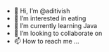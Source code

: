 - 👋 Hi, I’m @aditivish
- 👀 I’m interested in eating
- 🌱 I’m currently learning Java
- 💞️ I’m looking to collaborate on 
- 📫 How to reach me ...

<!---
aditivish/aditivish is a ✨ special ✨ repository because its `README.md` (this file) appears on your GitHub profile.
You can click the Preview link to take a look at your changes.
--->
